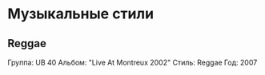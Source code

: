 # Музыкальные стили

## Reggae

Группа: UB 40
Альбом: "Live At Montreux 2002"
Стиль: Reggae
Год: 2007

